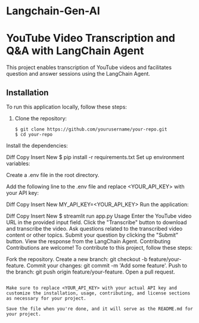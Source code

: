 # Langchain-Gen-AI


# YouTube Video Transcription and Q&A with LangChain Agent

This project enables transcription of YouTube videos and facilitates question and answer sessions using the LangChain Agent.

## Installation

To run this application locally, follow these steps:

1. Clone the repository:

   ```shell
   $ git clone https://github.com/yourusername/your-repo.git
   $ cd your-repo
Install the dependencies:

Diff
Copy
Insert
New
$ pip install -r requirements.txt
Set up environment variables:

Create a .env file in the root directory.

Add the following line to the .env file and replace <YOUR_API_KEY> with your API key:

Diff
Copy
Insert
New
MY_API_KEY=<YOUR_API_KEY>
Run the application:

Diff
Copy
Insert
New
$ streamlit run app.py
Usage
Enter the YouTube video URL in the provided input field.
Click the "Transcribe" button to download and transcribe the video.
Ask questions related to the transcribed video content or other topics.
Submit your question by clicking the "Submit" button.
View the response from the LangChain Agent.
Contributing
Contributions are welcome! To contribute to this project, follow these steps:

Fork the repository.
Create a new branch: git checkout -b feature/your-feature.
Commit your changes: git commit -m 'Add some feature'.
Push to the branch: git push origin feature/your-feature.
Open a pull request.


```

Make sure to replace <YOUR_API_KEY> with your actual API key and customize the installation, usage, contributing, and license sections as necessary for your project.

Save the file when you're done, and it will serve as the README.md for your project.